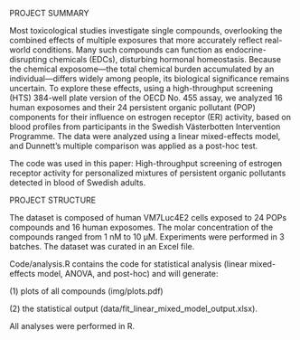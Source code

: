 PROJECT SUMMARY

Most toxicological studies investigate single compounds, overlooking the combined effects of multiple exposures that more accurately reflect real-world conditions. Many such compounds can function as endocrine-disrupting chemicals (EDCs), disturbing hormonal homeostasis. Because the chemical exposome—the total chemical burden accumulated by an individual—differs widely among people, its biological significance remains uncertain. To explore these effects, using a high-throughput screening (HTS) 384-well plate version of the OECD No. 455 assay, we analyzed 16 human exposomes and their 24 persistent organic pollutant (POP) components for their influence on estrogen receptor (ER) activity, based on blood profiles from participants in the Swedish Västerbotten Intervention Programme. 
The data were analyzed using a linear mixed-effects model, and Dunnett’s multiple comparison was applied as a post-hoc test.

The code was used in this paper: High-throughput screening of estrogen receptor activity for personalized mixtures of persistent organic pollutants detected in blood of Swedish adults. 

PROJECT STRUCTURE

The dataset is composed of human VM7Luc4E2 cells exposed to 24 POPs compounds and 16 human exposomes. The molar concentration of the compounds ranged from 1 nM to 10 µM. Experiments were performed in 3 batches. The dataset was curated in an Excel file. 

Code/analysis.R contains the code for statistical analysis (linear mixed-effects model, ANOVA, and post-hoc) and will generate:

(1) plots of all compounds (img/plots.pdf)

(2) the statistical output (data/fit_linear_mixed_model_output.xlsx). 

All analyses were performed in R.

